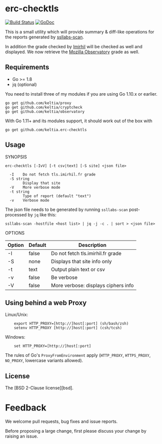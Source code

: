erc-checktls
============

[![Build Status](https://travis-ci.org/keltia/erc-checktls.svg?branch=master)](https://travis-ci.org/keltia/erc-checktls)
[![GoDoc](http://godoc.org/github.com/keltia/erc-checktls?status.svg)](http://godoc.org/github.com/keltia/erc-checktls)

This is a small utility which will provide summary & diff-like operations for the reports generated by [ssllabs-scan](https://github.com/ssllabs/ssllabs-scan).

In addition the grade checked by [Imirhil](https://tls.imirhil.fr/) will be checked as well and displayed.  We now retrieve the [Mozilla Observatory]() grade as well.

## Requirements

* Go >= 1.8
* jq (optional)

You need to install three of my modules if you are using Go 1.10.x or earlier.

    go get github.com/keltia/proxy
    go get github.com/keltia/cryptcheck
    go get github.com/keltia/observatory

With Go 1.11+ and its modules support, it should work out of the box with

    go get github.com/keltia.erc-checktls

## Usage

SYNOPSIS
```
erc-checktls [-IvV] [-t csv|text] [-S site] <json file>
  
  -I	Do not fetch tls.imirhil.fr grade
  -S string
    	Display that site
  -V	More verbose mode
  -t string
    	Type of report (default "text")
  -v	Verbose mode
```

The json file needs to be generated by running `ssllabs-scan` post-processed by `jq` like this:
 
```
ssllabs-scan -hostfile <host list> | jq -j -c . | sort > <json file>
```

OPTIONS

| Option  | Default | Description|
| ------- |---------|------------|
| -I      | false   | Do not fetch tls.imirhil.fr grade |
| -S      | none    | Displays that site info only |
| -t      | text    | Output plain text or csv |
| -v      | false   | Be verbose |
| -V      | false   | More verbose: displays ciphers info |

## Using behind a web Proxy

Linux/Unix:
```
    export HTTP_PROXY=[http://]host[:port] (sh/bash/zsh)
    setenv HTTP_PROXY [http://]host[:port] (csh/tcsh)
```

Windows:
```
    set HTTP_PROXY=[http://]host[:port]
```

The rules of Go's `ProxyFromEnvironment` apply (`HTTP_PROXY`, `HTTPS_PROXY`, `NO_PROXY`, lowercase variants allowed).

## License

The [BSD 2-Clause license][bsd].

# Feedback

We welcome pull requests, bug fixes and issue reports.

Before proposing a large change, first please discuss your change by raising an issue.
